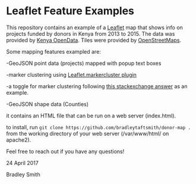 # Leaflet Feature Examples

This repository contains an example of a [Leaflet](leafletjs.com) map that shows info on projects funded by donors in Kenya from 2013 to 2015. The data was provided by [Kenya OpenData](http://www.opendata.go.ke/datasets/distribution-of-donor-and-gok-funded-projects-2013-to-2015/data). Tiles were provided by [OpenStreetMaps](http://www.openstreetmap.org/).


Some mapping features exampled are:

-GeoJSON point data (projects) mapped with popup text boxes


-marker clustering using [Leaflet.markercluster plugin](https://github.com/Leaflet/Leaflet.markercluster)


-a toggle for marker clustering following [this stackexchange answer](https://gis.stackexchange.com/questions/152128/leaflet-markercluster-cluster-uncluster-toggle) as an example.


-GeoJSON shape data (Counties)


it contains an HTML file that can be run on a web server (index.html).


to install, run `git clone https://github.com/bradleytaftsmith/donor-map .` from the working directory of your web server (/var/www/html/ on apache2).


Feel free to reach out if you have any questions!


24 April 2017


Bradley Smith

